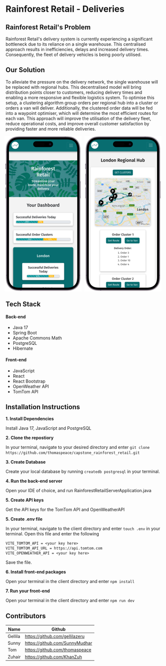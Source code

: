 # Rainforest Retail - Deliveries

## Rainforest Retail's Problem
Rainforest Retail's delivery system is currently experiencing a significant bottleneck due to its reliance on a single warehouse. This centralised approach results in inefficiencies, delays and increased delivery times. Consequently, the fleet of delivery vehicles is being poorly utilised.

## Our Solution

To alleviate the pressure on the delivery network, the single warehouse will be replaced with regional hubs. This decentralised model will bring distribution points closer to customers, reducing delivery times and enabling a more responsive and flexible logistics system. To optimise this setup, a clustering algorithm group orders per regional hub into a cluster or orders a van will deliver. Additionally, the clustered order data will be fed into a waypoint optimiser, which will determine the most efficient routes for each van. This approach will improve the utilisation of the delivery fleet, reduce operational costs, and improve overall customer satisfaction by providing faster and more reliable deliveries.

<div style="display: flex; justify-content: center; align-items: center; gap: 10px;">
  <img src="phone-image.png" width="250" alt="homepage on phone screen">
  <img src="phone-image-2.png" width="250" alt="map page on phone screen">
</div>


## Tech Stack
#### Back-end
- Java 17
- Spring Boot
- Apache Commons Math
- PostgreSQL
- Hibernate

#### Front-end
- JavaScript
- React
- React Bootstrap
- OpenWeather API
- TomTom API


## Installation Instructions

**1. Install Dependencies**

Install Java 17, JavaScript and PostgreSQL

**2. Clone the repostiory**

In your terminal, navigate to your desired directory and enter
`git clone https://github.com/thomaspeace/capstone_rainforest_retail.git`

**3. Create Database**

Create your local database by running
`createdb postgresql`
in your terminal.

**4. Run the back-end server**

Open your IDE of choice, and run RainforestRetailServerApplication.java

**5. Create API keys**

Get the API keys for the TomTom API and OpenWeatherAPI

**5. Create .env file**

In your terminal, navigate to the client directory and enter
`touch .env`
in your terminal. Open this file and enter the following
```
VITE_TOMTOM_API = <your key here>
VITE_TOMTOM_API_URL = https://api.tomtom.com
VITE_OPENWEATHER_API = <your key here>
```
Save the file.

**6. Install front-end packages**

Open your terminal in the client directory and enter
`npm install`

**7. Run your front-end**

Open your terminal in the client directory and enter
`npm run dev`


## Contributors

|    Name     |         Github              |
|---------|---------------------------------|
| Gellila     | https://github.com/gellilazeru|
| Sunny   | https://github.com/SunnyMudhar    |
| Tom   | https://github.com/thomaspeace   |
| Zuhair   | https://github.com/KhanZuh  |
